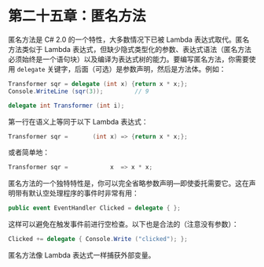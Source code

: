 # 第二十五章：匿名方法

匿名方法是 C# 2.0 的一个特性，大多数情况下已被 Lambda 表达式取代。匿名方法类似于 Lambda 表达式，但缺少隐式类型化的参数、表达式语法（匿名方法必须始终是一个语句块）以及编译为表达式树的能力。要编写匿名方法，你需要使用 `delegate` 关键字，后面（可选）是参数声明，然后是方法体。例如：

```cs
Transformer sqr = delegate (int x) {return x * x;};
Console.WriteLine (sqr(3));         // 9

delegate int Transformer (int i);
```

第一行在语义上等同于以下 Lambda 表达式：

```cs
Transformer sqr =       (int x) => {return x * x;};
```

或者简单地：

```cs
Transformer sqr =            x  => x * x;
```

匿名方法的一个独特特性是，你可以完全省略参数声明—即使委托需要它。这在声明带有默认空处理程序的事件时非常有用：

```cs
public event EventHandler Clicked = delegate { };
```

这样可以避免在触发事件前进行空检查。以下也是合法的（注意没有参数）：

```cs
Clicked += delegate { Console.Write ("clicked"); };
```

匿名方法像 Lambda 表达式一样捕获外部变量。


